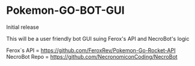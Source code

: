 # Pokemon-GO-BOT-GUI
Initial release

This will be a user friendly bot GUI suing Ferox's API and NecroBot's logic

Ferox`s API = https://github.com/FeroxRev/Pokemon-Go-Rocket-API
NecroBot Repo = https://github.com/NecronomiconCoding/NecroBot
